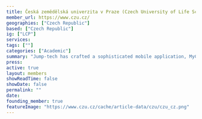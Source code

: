 ```yaml
---
title: Česká zemědělská univerzita v Praze (Czech University of Life Sciences)
member_url: https://www.czu.cz/
geographies: ["Czech Republic"]
based: ["Czech Republic"]
ig: ["LCP"] 
services: 
tags: [""]
categories: ["Academic"]
summary: "Jump-tech has crafted a sophisticated mobile application, MyCZU, designed to operate seamlessly on both Android and iOS platforms, with robust support for LCP (Learning Content Package). This innovative solution caters to the needs of university students by providing access to a wide array of PDF and EPUB3 ebooks, as well as other educational materials. The application offers users (primarily students) the flexibility to lend, buy, or in certain instances, read these materials for free. However, the protection of authors' rights remains a paramount priority for the university."
press:
active: true
layout: members
showReadTime: false
showDate: false
permalink: ""
date: 
founding_member: true
featureImage: "https://www.czu.cz/cache/article-data/czu/czu_cz.png"
---
```

